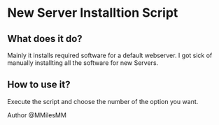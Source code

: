 # New Server Installtion Script

## What does it do?

Mainly it installs required software for a default webserver. 
I got sick of manually installting all the software for new Servers.

## How to use it? 

Execute the script and choose the number of the option you want.





Author @MMilesMM